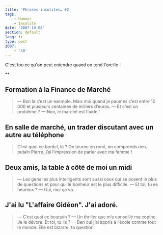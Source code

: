 ```yaml
---
title: 'Phrases insolites… #2'
tags:
    - Humour
    - Insolite
date: '2007-10-08'
section: default
lang: fr
type: post
2007:
    - '10'
---
```


C'est fou ce qu'on peut entendre quand on tend l'oreille&nbsp;!

**<!-- more -->

## Formation à la Finance de Marché

> — Bon là c’est un exemple. Mais moi quand je paumes c’est entre 10 000 et plusieurs centaines de milliers d’euros.
> — Et c’est un problème&nbsp;?
> — Non, le marché est fluide."

## En salle de marché, un trader discutant avec un autre au téléphone

> C’est quoi ce bordel, là&nbsp;? On tourne en rond, on comprends rien.. putain Pierre, j’ai l’impression de parler avec ma femme&nbsp;!

## Deux amis, la table à côté de moi un midi

> — Les gens les plus intelligents sont aussi ceux qui se posent le plus de questions et pour qui le bonheur est le plus difficile.
> — Et toi, tu es heureux&nbsp;?
> — Oui, moi ça va.

## J'ai lu "L'affaire Gidéon". J'ai adoré.

> — C’est quoi ce bouquin&nbsp;?
> — Un thriller que m’a conseillé ma copine. Je le dévore. Et toi, tu lis&nbsp;?
> — Ben oui j’ai appris à l’école comme tout le monde. Elle est bizarre, ta question.
